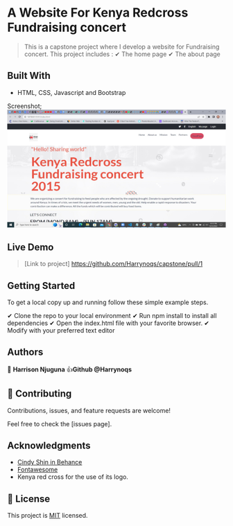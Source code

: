 # A Website For Kenya Redcross Fundraising concert

> This is a capstone project where I develop a website for Fundraising concert.
> This project includes :
✔ The home page
✔ The about page


## Built With

- HTML, CSS, Javascript and Bootstrap

Screenshot;
<img src= "./image/project.jpg">

## Live Demo
> [Link to project] https://github.com/Harrynoqs/capstone/pull/1


## Getting Started

To get a local copy up and running follow these simple example steps.

✔ Clone the repo to your local environment
✔ Run npm install to install all dependencies
✔ Open the index.html file with your favorite browser.
✔ Modify with your preferred text editor

## Authors

👤 **Harrison Njuguna**
👍**Github @Harrynoqs**



## 🤝 Contributing

Contributions, issues, and feature requests are welcome!

Feel free to check the [issues page].

## Acknowledgments

- [Cindy Shin in Behance](https://www.behance.net/adagio07)
- [Fontawesome](https://fontawesome.com/icons)
- Kenya red cross for the use of its logo.

## 📝 License

This project is [MIT](./LICENSE) licensed.
